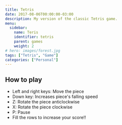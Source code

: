 ```yaml
---
title: Tetris
date: 2017-08-06T00:00:00-03:00
description: My version of the classic Tetris game.
menu:
  sidebar:
    name: Teris
    identifier: tetris
    parent: games
    weight: 2
# hero: images/forest.jpg
tags: ["Tetris", "Game"]
categories: ["Personal"]
---
```


<link rel="stylesheet" href="/css/game.css">

<!--
<input type="button" value="+" onclick="resize(1)">
<input type="button" value="-" onclick="resize(-1)">
-->
<div id="gamediv">
  <canvas id="game"></canvas>
</div>

<script type="text/javascript" src="/js/game_engine.js"></script>
<script type="text/javascript" src="/js/tetris.js"></script>

## How to play
* Left and right keys: Move the piece</li>
* Down key: Increases piece's falling speed</li>
* Z: Rotate the piece anticlockwise</li>
* X: Rotate the piece clockwise</li>
* P: Pause</li>
* Fill the rows to increase your score!!</li>